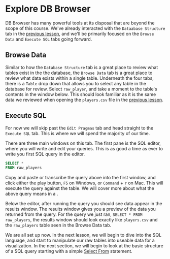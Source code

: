 # Explore DB Browser

DB Browser has many powerful tools at its disposal that are beyond the scope of this course. We've already interacted with the `Dataabase Structure` tab in the [previous lesson](../Week-1/01_02-Starting%20DB%20Browser.md), and we'll be primarily focused on the `Browse Data` and `Execute SQL` tabs going forward.

## Browse Data

Similar to how the `Database Structure` tab is a great place to review what tables exist in the the database, the `Browse Data` tab is a great place to review what data exists within a single table. Underneath the four tabs, there is a `Table` drop down that allows you to select any table in the database for review. Select `raw_player`, and take a moment to the table's contents in the window below. This should look familiar as it is the same data we reviewed when opening the `players.csv` file in the [previous lesson](../Week-1/01_02-Starting%20DB%20Browser.md#what-is-a-table).

## Execute SQL

For now we will skip past the `Edit Pragmas` tab and head straight to the `Execute SQL` tab. This is where we will spend the majority of our time.

There are three main windows on this tab. The first pane is the SQL editor, where you will write and edit your queries. This is as good a time as ever to write you first SQL query in the editor.

```sql
SELECT *
FROM raw_players
```

Copy and paste or transcribe the query above into the first window, and click either the play button, `F5` on Windows, or `Command` + `r` on Mac. This will execute the query against the table. We will cover more about what the above query means in a <later lesson>.

Below the editor, after running the query you should see data appear in the results window. The results window gives you a preview of the data you returned from the query. For the query we just ran, `SELECT * FROM raw_players`, the results window should look exactly like `players.csv` and the `raw_players` table seen in the Browse Data tab.

We are all set up now. In the next lesson, we will begin to dive into the SQL language, and start to manipulate our raw tables into useable data for a visualization. In the next section, we will begin to look at the basic structure of a SQL query starting with a simple [Select From](../Week-2/02_01-SELECT%20FROM.md) statement.
